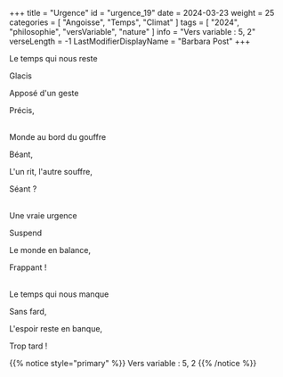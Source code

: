 +++
title = "Urgence"
id = "urgence_19"
date = 2024-03-23
weight = 25
categories = [ "Angoisse", "Temps", "Climat" ]
tags = [ "2024", "philosophie", "versVariable", "nature" ]
info = "Vers variable : 5, 2"
verseLength = -1
LastModifierDisplayName = "Barbara Post"
+++

Le temps qui nous reste

Glacis

Apposé d'un geste

Précis,

 \
Monde au bord du gouffre

Béant,

L'un rit, l'autre souffre,

Séant ?

 \
Une vraie urgence

Suspend

Le monde en balance,

Frappant !

 \
Le temps qui nous manque

Sans fard,

L'espoir reste en banque,

Trop tard !

{{% notice style="primary" %}}
Vers variable : 5, 2
{{% /notice %}}

